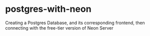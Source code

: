 # postgres-with-neon
Creating a Postgres Database, and its corresponding frontend, then connecting with the free-tier version of Neon Server
